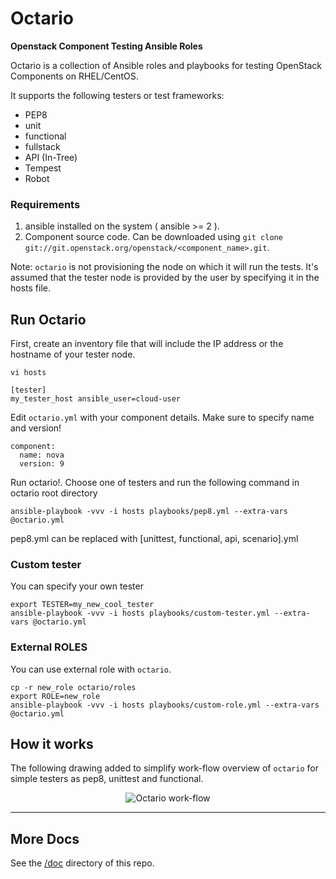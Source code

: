 # Octario

**Openstack Component Testing Ansible Roles**

Octario is a collection of Ansible roles and playbooks for testing OpenStack Components on RHEL/CentOS.

It supports the following testers or test frameworks:

* PEP8
* unit
* functional
* fullstack
* API (In-Tree)
* Tempest
* Robot

### Requirements

1. ansible installed on the system ( ansible >= 2 ).
2. Component source code. Can be downloaded using `git clone git://git.openstack.org/openstack/<component_name>.git`.

Note: `octario` is not provisioning the node on which it will run the tests. It's assumed
      that the tester node is provided by the user by specifying it in the hosts file.

## Run Octario

First, create an inventory file that will include the IP address or the hostname of your tester node.

```
vi hosts

[tester]
my_tester_host ansible_user=cloud-user
```

Edit `octario.yml` with your component details. Make sure to specify name and version!

```
component:
  name: nova
  version: 9
```

Run octario!. Choose one of testers and run the following command in octario root directory

```
ansible-playbook -vvv -i hosts playbooks/pep8.yml --extra-vars @octario.yml
```

pep8.yml can be replaced with [unittest, functional, api, scenario].yml

### Custom tester

You can specify your own tester

```
export TESTER=my_new_cool_tester
ansible-playbook -vvv -i hosts playbooks/custom-tester.yml --extra-vars @octario.yml
```

### External ROLES

You can use external role with `octario`.

```
cp -r new_role octario/roles
export ROLE=new_role
ansible-playbook -vvv -i hosts playbooks/custom-role.yml --extra-vars @octario.yml
```

## How it works

The following drawing added to simplify work-flow overview of `octario` for simple testers
as pep8, unittest and functional.

<div align="center"><img src="./doc/octario_workflow.png" alt="Octario work-flow"></div><hr />

## More Docs

See the [/doc](https://github.com/redhat-openstack/octario/tree/master/doc) directory of this repo.
